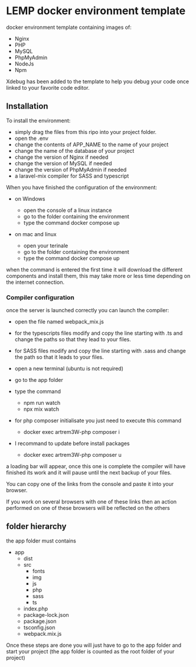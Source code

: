 # LEMP docker environment template

docker environment template containing images of:
- Nginx
- PHP
- MySQL
- PhpMyAdmin
- NodeJs
- Npm

Xdebug has been added to the template to help you debug your code once linked to your favorite code editor.

## Installation

To install the environment:
- simply drag the files from this ripo into your project folder.
- open the .env
- change the contents of APP_NAME to the name of your project
- change the name of the database of your project
- change the version of Nginx if needed
- change the version of MySQL if needed
- change the version of PhpMyAdmin if needed
- a laravel-mix compiler for SASS and typescript

When you have finished the configuration of the environment:
- on Windows
    * open the console of a linux instance
    * go to the folder containing the environment
    * type the command docker compose up

- on mac and linux
    * open your terinale
    * go to the folder containing the environment
    * type the command docker compose up

when the command is entered the first time it will download the different components and install them, this may take more or less time depending on the internet connection.

### Compiler configuration

once the server is launched correctly you can launch the compiler:
- open the file named webpack_mix.js
- for the typescripts files modify and copy the line starting with .ts and change the paths so that they lead to your files.
- for SASS files modify and copy the line starting with .sass and change the path so that it leads to your files.
- open a new terminal (ubuntu is not required)
- go to the app folder
- type the command
    * npm run watch
    * npx mix watch

- for php composer initialisate you just need to execute this command
    * docker exec artrem3W-php composer i
- I recommand to update before install packages
    * docker exec artrem3W-php composer u

a loading bar will appear, once this one is complete the compiler will have finished its work and it will pause until the next backup of your files.

You can copy one of the links from the console and paste it into your browser. 

If you work on several browsers with one of these links then an action performed on one of these browsers will be reflected on the others

## folder hierarchy

the app folder must contains 
- app
    - dist
    - src
        * fonts
        * img
        * js
        * php
        * sass
        * ts
    - index.php
    - package-lock.json
    - package.json
    - tsconfig.json
    - webpack.mix.js

Once these steps are done you will just have to go to the app folder and start your project (the app folder is counted as the root folder of your project)